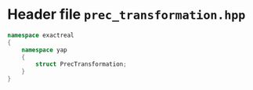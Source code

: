 # Header file `prec_transformation.hpp`

``` cpp
namespace exactreal
{
    namespace yap
    {
        struct PrecTransformation;
    }
}
```
